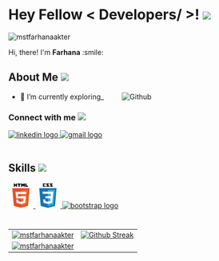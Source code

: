 <div>
  <!--<img align="right" width="350" alt="wallpaper" src="2.jpg"/>-->



<h1> Hey Fellow < Developers/ >! <img src = "https://raw.githubusercontent.com/MartinHeinz/MartinHeinz/master/wave.gif" width = 30px> </h1>
<p align='center'>
</p>

<p align="left"> <img src="https://komarev.com/ghpvc/?username=mstfarhanaakter&label=Profile%20Views&color=0e75b6&style=for-the-badge" alt="mstfarhanaakter" /> </p>
<!--[![Github](https://img.shields.io/github/followers/mstfarhanaakter?label=Follow&style=social)](https://github.com/mstfarhanaakter)-->

<div size='20px'> Hi, there! I'm <b>Farhana</b> :smile:
</div>

<h2> About Me <img src = "https://media0.giphy.com/media/KDDpcKigbfFpnejZs6/giphy.gif?cid=ecf05e47oy6f4zjs8g1qoiystc56cu7r9tb8a1fe76e05oty&rid=giphy.gif" width = 100px></h2>

<img width="55%" align="right" alt="Github" src="https://raw.githubusercontent.com/onimur/.github/master/.resources/git-header.svg" /> 

- 🌱 I’m currently exploring_


<h3 align="left">Connect with me <img src='https://raw.githubusercontent.com/ShahriarShafin/ShahriarShafin/main/Assets/handshake.gif' width="100px"></h3>

<div align="left">
 <a href="https://www.linkedin.com/in/mstfarhanaakter/"> <img src="https://img.shields.io/static/v1?message=LinkedIn&logo=linkedin&label=&color=0077B5&logoColor=white&labelColor=&style=for-the-badge" height="30" alt="linkedin logo"  /> </a>
  <a href="mailto:farhanashetu.idb@gmial.com"> <img src="https://img.shields.io/static/v1?message=Gmail&logo=gmail&label=&color=D14836&logoColor=white&labelColor=&style=for-the-badge" height="30" alt="gmail logo"  />
  </a>
</div>


<br>







<p align="left">
</p>

<h2> Skills <img src = "https://media2.giphy.com/media/QssGEmpkyEOhBCb7e1/giphy.gif?cid=ecf05e47a0n3gi1bfqntqmob8g9aid1oyj2wr3ds3mg700bl&rid=giphy.gif" width = 32px> </h2>
<p align="left">

<a href="" target="" rel="noreferrer">
<img src="https://raw.githubusercontent.com/devicons/devicon/master/icons/html5/html5-original-wordmark.svg" alt="html5" width="50" height="50"/> </a> 

<a href="" target="" rel="noreferrer"> 
<img src="https://raw.githubusercontent.com/devicons/devicon/master/icons/css3/css3-original-wordmark.svg" alt="css3" width="50" height="50"/> </a>

 <a href="" target="" rel="noreferrer">
   <img src="https://cdn.jsdelivr.net/gh/devicons/devicon/icons/bootstrap/bootstrap-original-wordmark.svg" height="48" alt="bootstrap logo"  />
<!-- <img src="https://raw.githubusercontent.com/devicons/devicon/master/icons/bootstrap/bootstrap-plain-wordmark.svg" alt="bootstrap" width="50" height="50"/> </a>-->
 </p>

 <h1></h1>

<!--last part-->




<!--</div>-->

<table>
<tr>
  <td>
     <img src="https://github-readme-stats.vercel.app/api?username=mstfarhanaakter&show_icons=true&theme=tokyonight&hide_border=true&include_all_commits=false&count_private=false" alt="mstfarhanaakter" />

  </td>
  <td>
      <img src="https://github-readme-streak-stats.herokuapp.com/?user=mstfarhanaakter&theme=tokyonight&hide_border=true" alt="Github Streak" title="Github Streak"/> 
   
  </td>
</tr>
<tr>
  <td>
    <img src="https://github-readme-stats.vercel.app/api/top-langs?username=mstfarhanaakter&show_icons=true&theme=tokyonight&hide_border=true&include_all_commits=false&count_private=true" alt="mstfarhanaakter" />
  </td>
</tr>
</table>
</section>
<!-- next-->


